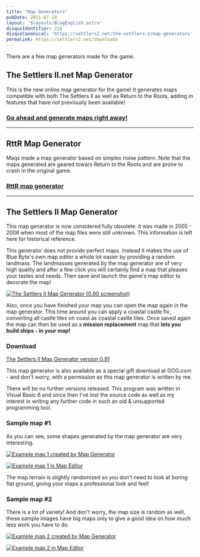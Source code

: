 ```yaml
---
title: "Map Generators"
pubDate: 2011-07-18
layout: '$layouts/BlogEnglish.astro'
disqusIdentifier: 218
disqusCanonical: 'https://settlers2.net/the-settlers-2/map-generators'
permalink: https://settlers2.net/downloads
---
```


There are a few map generators made for the game.

## The Settlers II.net Map Generator

This is the new online map generator for the game! It generates maps compatible with both The Settlers II as well as Return to the Roots, adding in features that have not previously been available!

### [Go ahead and generate maps right away!](/map-generator/)

* * *

## RttR Map Generator

Maqs made a map generator based on simplex noise pattern. Note that the maps generated are geared towars Return to the Roots and are prone to crash in the original game.

### [RttR map generator](https://www.siedler25.org/index.php?com=dynamic&mod=81)

* * *

## The Settlers II Map Generator

This map generator is now considered fully obsolete: it was made in 2005 - 2006 when most of the map files were still unknown. This information is left here for historical reference.

This generator does not provide perfect maps. Instead it makes the use of Blue Byte's own map editor a whole lot easier by providing a random landmass. The landmasses generated by the map generator are of very high quality and after a few click you will certainly find a map that pleases your tastes and needs. Then save and launch the game's map editor to decorate the map!

[![](/wp-content/uploads/2011/06/s2mapgen_090.png "The Settlers II Map Generator (0.90 screenshot)")](/wp-content/uploads/2011/06/s2mapgen_090.png)

Also, once you have finished your map you can open the map again in the map generator. This time around you can apply a coastal castle fix, converting all castle tiles on coast as coastal castle tiles. Once saved again the map can then be used as a **mission replacement** map that **lets you build ships - in your map!**

### Download

[The Settlers II Map Generator version 0.91](/wp-content/uploads/2011/06/s2mapgen_091.zip)

This map generator is also available as a special gift download at GOG.com - and don't worry, with a permission as this map generator is written by me.

There will be no further versions released. This program was written in Visual Basic 6 and since then I've lost the source code as well as my interest in writing any further code in such an old & unsupported programming tool.

### Sample map #1

As you can see, some shapes generated by the map generator are very interesting.

[![](/wp-content/uploads/2011/06/mapgen_screen1.png "Example map 1 created by Map Generator")](/wp-content/uploads/2011/06/mapgen_screen1.png)

[![](/wp-content/uploads/2011/06/s2edit_screen1.png "Example map 1 in Map Editor")](/wp-content/uploads/2011/06/s2edit_screen1.png)

The map terrain is slightly randomized so you don't need to look at boring flat ground, giving your maps a professional look and feel!

### Sample map #2

There is a lot of variety! And don't worry, the map size is random as well, these sample images have big maps only to give a good idea on how much less work you have to do.

[![](/wp-content/uploads/2011/06/mapgen_screen2.png "Example map 2 created by Map Generator")](/wp-content/uploads/2011/06/mapgen_screen2.png)

[![](/wp-content/uploads/2011/06/s2edit_screen2.png "Example map 2 in Map Editor")](/wp-content/uploads/2011/06/s2edit_screen2.png)
